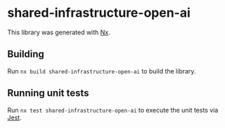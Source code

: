 # shared-infrastructure-open-ai

This library was generated with [Nx](https://nx.dev).

## Building

Run `nx build shared-infrastructure-open-ai` to build the library.

## Running unit tests

Run `nx test shared-infrastructure-open-ai` to execute the unit tests via [Jest](https://jestjs.io).
